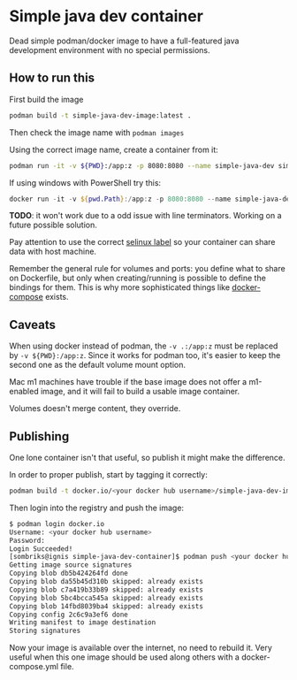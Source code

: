 # Simple java dev container

Dead simple podman/docker image to have a full-featured java development
environment with no special permissions.

## How to run this

First build the image

```bash
podman build -t simple-java-dev-image:latest . 
```

Then check the image name with `podman images`

Using the correct image name, create a container from it:

```bash
podman run -it -v ${PWD}:/app:z -p 8080:8080 --name simple-java-dev simple-java-dev-image
```

If using windows with PowerShell try this:

```PowerShell
docker run -it -v ${pwd.Path}:/app:z -p 8080:8080 --name simple-java-dev simple-java-dev-image
```

**TODO**: it won't work due to a odd issue with line terminators. Working on a
future possible solution.

Pay attention to use the
correct [selinux label](https://docs.docker.com/storage/bind-mounts/#configure-the-selinux-label)
so your container can share data with host machine.

Remember the general rule for volumes and ports: you define what to share on
Dockerfile, but only when creating/running is possible to define the bindings
for them. This is why more sophisticated things
like [docker-compose](https://docs.docker.com/compose/compose-file/) exists.

## Caveats

When using docker instead of podman, the `-v .:/app:z` must be replaced
by `-v ${PWD}:/app:z`. Since it works for podman too, it's easier to keep the
second one as the default volume mount option.

Mac m1 machines have trouble if the base image does not offer a m1-enabled
image, and it will fail to build a usable image container.

Volumes doesn't merge content, they override.

## Publishing

One lone container isn't that useful, so publish it might make the difference.

In order to proper publish, start by tagging it correctly:

```bash
podman build -t docker.io/<your docker hub username>/simple-java-dev-image:v1 . 
```

Then login into the registry and push the image:

```bash
$ podman login docker.io
Username: <your docker hub username>
Password: 
Login Succeeded!
[sombriks@ignis simple-java-dev-container]$ podman push <your docker hub username>/simple-java-dev-image
Getting image source signatures
Copying blob db5b424264fd done  
Copying blob da55b45d310b skipped: already exists  
Copying blob c7a419b33b89 skipped: already exists  
Copying blob 5bc4bcca545a skipped: already exists  
Copying blob 14fbd8039ba4 skipped: already exists  
Copying config 2c6c9a3ef6 done  
Writing manifest to image destination
Storing signatures
```

Now your image is available over the internet, no need to rebuild it. Very
useful when this one image should be used along others with a docker-compose.yml
file.
